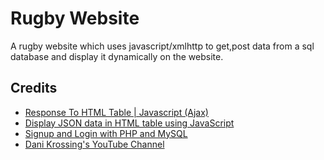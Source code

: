 # Rugby Website

A rugby website which uses javascript/xmlhttp to get,post data from a sql database and display it dynamically on the website.

## Credits

- [Response To HTML Table | Javascript (Ajax)](https://www.youtube.com/watch?v=ru_YWeOh2kUJSON)
- [Display JSON data in HTML table using JavaScript](https://www.youtube.com/watch?v=eS-FVnhjvEQ)
- [Signup and Login with PHP and MySQL](https://youtu.be/5L9UhOnuos0?si=lw9mA70mUbRJDYM0)
- [Dani Krossing's YouTube Channel](https://www.youtube.com/@Dani_Krossing)


